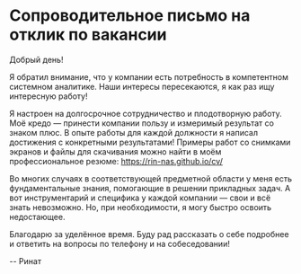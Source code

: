 # Сопроводительное письмо на отклик по вакансии

Добрый день!

Я обратил внимание, что у компании есть потребность в компетентном системном аналитике. Наши интересы пересекаются, я как раз ищу интересную работу!


Я настроен на долгосрочное сотрудничество и плодотворную работу.
Моё кредо — принести компании пользу и измеримый результат со знаком плюс.
В опыте работы для каждой должности я написал достижения с конкретными результатами!
Примеры работ со снимками экранов и файлы для скачивания можно найти в моём профессиональное резюме: https://rin-nas.github.io/cv/

Во многих случаях в соответствующей предметной области у меня есть фундаментальные знания, помогающие в решении прикладных задач. А вот инструментарий и специфика у каждой компании — свои и всё знать невозможно. Но, при необходимости, я могу быстро освоить недостающее.

Благодарю за уделённое время. 
Буду рад рассказать о себе подробнее и ответить на вопросы по телефону и на собеседовании!

--
Ринат
